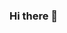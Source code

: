 ### Hi there 👋

<!--
**bravine6/bravine6** is a ✨ _special_ ✨ repository because its `README.md` (this file) appears on your GitHub profile.

Here are some ideas to get you started:

- 🔭 I’m currently working on android development
- 🌱 I’m currently learning machine learning
- 👯 I’m looking to collaborate on android development and java
- 🤔 I’m looking for help with ...
- 💬 Ask me about java 
- 📫 How to reach me: +254713432225
- 😄 Pronouns: ...
- ⚡ Fun fact: ...
-->
